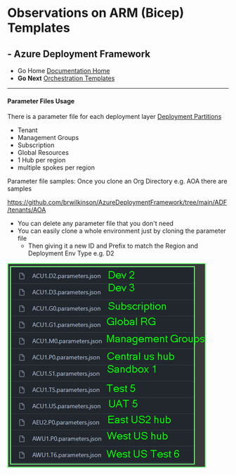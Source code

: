 #  Observations on ARM (Bicep) Templates

## - Azure Deployment Framework
- Go Home [Documentation Home](./index.md)
- **Go Next** [Orchestration Templates](./Orchestration_Templates.md)

* * *

####  Parameter Files Usage

There is a parameter file for each deployment layer [Deployment Partitions](./Deployment_Partitions.md)
- Tenant
- Management Groups
- Subscription
- Global Resources
- 1 Hub per region
- multiple spokes per region

Parameter file samples: Once you clone an Org Directory e.g. AOA there are samples

https://github.com/brwilkinson/AzureDeploymentFramework/tree/main/ADF/tenants/AOA

- You can delete any parameter file that you don't need
- You can easily clone a whole environment just by cloning the parameter file
    - Then giving it a new ID and Prefix to match the Region and Deployment Env Type e.g. D2

![AOA Parameter Files](./Parameter_Files_Examples.png)